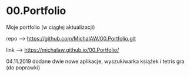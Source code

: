 # 00.Portfolio
Moje portfolio (w ciągłej aktualizacji)

repo --> https://github.com/MichalAW/00.Portfolio.git

link --> https://michalaw.github.io/00.Portfolio/

04.11.2019 dodane dwie nowe aplikacje, wyszukiwarka książek i tetris gra (do poprawki)